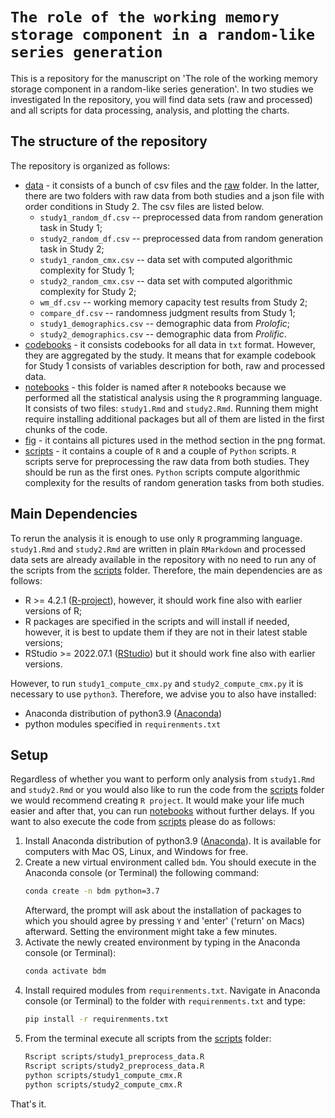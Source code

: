 # `The role of the working memory storage component in a random-like series generation`

This is a repository for the manuscript on 'The role of the working memory storage component in a random-like series generation'. In two studies we investigated  In the repository, you will find data sets (raw and processed) and all scripts for data processing, analysis, and plotting the charts.

## The structure of the repository

The repository is organized as follows:

* [data](data) - it consists of a bunch of csv files and the [raw](data/raw) folder. In the latter, there are two folders with raw data from both studies and a json file with order conditions in Study 2. The csv files are listed below.
	- `study1_random_df.csv` -- preprocessed data from random generation task in Study 1; 
	- `study2_random_df.csv` -- preprocessed data from random generation task in Study 2; 
	- `study1_random_cmx.csv` -- data set with computed algorithmic complexity for Study 1;
	- `study2_random_cmx.csv` -- data set with computed algorithmic complexity for Study 2;
	- `wm_df.csv` -- working memory capacity test results from Study 2;
	- `compare_df.csv` -- randomness judgment results from Study 1;
	- `study1_demographics.csv` -- demographic data from *Prolofic*;
	- `study2_demographics.csv` -- demographic data from *Prolific*.
* [codebooks](codebooks) - it consists codebooks for all data in `txt` format. However, they are aggregated by the study. It means that for example codebook for Study 1 consists of variables description for both, raw and processed data.  
* [notebooks](notebooks) -  this folder is named after `R` notebooks because we performed all the statistical analysis using the `R` programming language. It consists of two files: `study1.Rmd` and `study2.Rmd`. Running them might require installing additional packages but all of them are listed in the first chunks of the code.
* [fig](fig) - it contains all pictures used in the method section in the png format.
* [scripts](scripts) - it contains a couple of `R` and a couple of `Python` scripts. `R` scripts serve for preprocessing the raw data from both studies. They should be run as the first ones. `Python` scripts compute algorithmic complexity for the results of random generation tasks from both studies.

## Main Dependencies

To rerun the analysis it is enough to use only `R` programming language. `study1.Rmd` and `study2.Rmd` are written in plain `RMarkdown` and processed data sets are already available in the repository with no need to run any of the scripts from the [scripts](scripts) folder. Therefore, the main dependencies are as follows:

* R >= 4.2.1 ([R-project](https://www.r-project.org)), however, it should work fine also with earlier versions of R;
* R packages are specified in the scripts and will install if needed, however, it is best to update them if they are not in their latest stable versions;
* RStudio >= 2022.07.1 ([RStudio](https://rstudio.com)) but it should work fine also with earlier versions.

However, to run `study1_compute_cmx.py` and `study2_compute_cmx.py` it is necessary to use `python3`. Therefore, we advise you to also have installed:

* Anaconda distribution of python3.9 ([Anaconda](https://www.anaconda.com))
* python modules specified in `requirenments.txt`


## Setup

Regardless of whether you want to perform only analysis from `study1.Rmd` and `study2.Rmd` or you would also like to run the code from the [scripts](scripts) folder we would recommend creating `R project`. It would make your life much easier and after that, you can run [notebooks](notebooks) without further delays. If you want to also execute the code from [scripts](scripts) please do as follows:

1. Install Anaconda distribution of python3.9 ([Anaconda](https://www.anaconda.com)). It is available for computers with Mac OS, Linux, and Windows for free.
2. Create a new virtual environment called `bdm`. You should execute in the Anaconda console (or Terminal) the following command:
    ```bash
    conda create -n bdm python=3.7
    ```
    Afterward, the prompt will ask about the installation of packages to which you should agree by pressing `Y` and 'enter' ('return' on Macs) afterward. Setting the environment might take a few minutes.
3. Activate the newly created environment by typing in the Anaconda console (or Terminal):
    ```bash
    conda activate bdm
    ``` 
4. Install required modules from `requirenments.txt`. Navigate in Anaconda console (or Terminal) to the folder with `requirenments.txt` and type: 
    ```bash
    pip install -r requirenments.txt
    ```
5. From the terminal execute all scripts from the [scripts](scripts) folder:
    ```bash
    Rscript scripts/study1_preprocess_data.R
    Rscript scripts/study2_preprocess_data.R
    python scripts/study1_compute_cmx.R
    python scripts/study2_compute_cmx.R
    ```

That's it.

